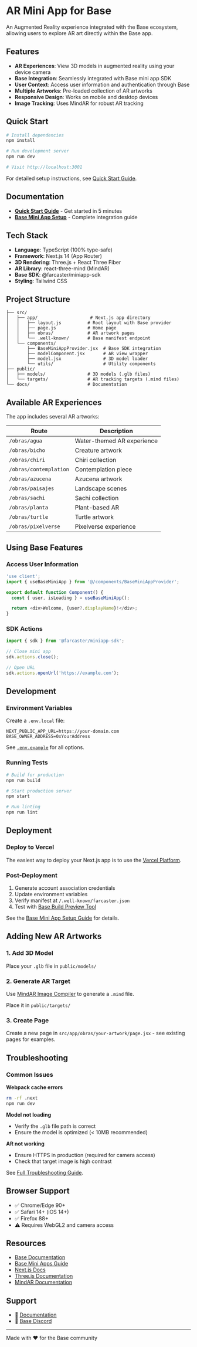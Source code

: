 # AR Mini App for Base

An Augmented Reality experience integrated with the Base ecosystem, allowing users to explore AR art directly within the Base app.

## Features

- **AR Experiences**: View 3D models in augmented reality using your device camera
- **Base Integration**: Seamlessly integrated with Base mini app SDK
- **User Context**: Access user information and authentication through Base
- **Multiple Artworks**: Pre-loaded collection of AR artworks
- **Responsive Design**: Works on mobile and desktop devices
- **Image Tracking**: Uses MindAR for robust AR tracking

## Quick Start

```bash
# Install dependencies
npm install

# Run development server
npm run dev

# Visit http://localhost:3001
```

For detailed setup instructions, see [Quick Start Guide](./docs/QUICKSTART.md).

## Documentation

- **[Quick Start Guide](./docs/QUICKSTART.md)** - Get started in 5 minutes
- **[Base Mini App Setup](./docs/BASE_MINI_APP_SETUP.md)** - Complete integration guide

## Tech Stack

- **Language**: TypeScript (100% type-safe)
- **Framework**: Next.js 14 (App Router)
- **3D Rendering**: Three.js + React Three Fiber
- **AR Library**: react-three-mind (MindAR)
- **Base SDK**: @farcaster/miniapp-sdk
- **Styling**: Tailwind CSS

## Project Structure

```
├── src/
│   ├── app/                    # Next.js app directory
│   │   ├── layout.js          # Root layout with Base provider
│   │   ├── page.js            # Home page
│   │   ├── obras/             # AR artwork pages
│   │   └── .well-known/       # Base manifest endpoint
│   └── components/
│       ├── BaseMiniAppProvider.jsx  # Base SDK integration
│       ├── modelComponent.jsx       # AR view wrapper
│       ├── model.jsx                # 3D model loader
│       └── utils/                   # Utility components
├── public/
│   ├── models/                # 3D models (.glb files)
│   └── targets/               # AR tracking targets (.mind files)
└── docs/                      # Documentation
```

## Available AR Experiences

The app includes several AR artworks:

| Route | Description |
|-------|-------------|
| `/obras/agua` | Water-themed AR experience |
| `/obras/bicho` | Creature artwork |
| `/obras/chiri` | Chiri collection |
| `/obras/contemplation` | Contemplation piece |
| `/obras/azucena` | Azucena artwork |
| `/obras/paisajes` | Landscape scenes |
| `/obras/sachi` | Sachi collection |
| `/obras/planta` | Plant-based AR |
| `/obras/turtle` | Turtle artwork |
| `/obras/pixelverse` | Pixelverse experience |

## Using Base Features

### Access User Information

```javascript
'use client';
import { useBaseMiniApp } from '@/components/BaseMiniAppProvider';

export default function Component() {
  const { user, isLoading } = useBaseMiniApp();

  return <div>Welcome, {user?.displayName}!</div>;
}
```

### SDK Actions

```javascript
import { sdk } from '@farcaster/miniapp-sdk';

// Close mini app
sdk.actions.close();

// Open URL
sdk.actions.openUrl('https://example.com');
```

## Development

### Environment Variables

Create a `.env.local` file:

```env
NEXT_PUBLIC_APP_URL=https://your-domain.com
BASE_OWNER_ADDRESS=0xYourAddress
```

See [`.env.example`](./.env.example) for all options.

### Running Tests

```bash
# Build for production
npm run build

# Start production server
npm start

# Run linting
npm run lint
```

## Deployment

### Deploy to Vercel

The easiest way to deploy your Next.js app is to use the [Vercel Platform](https://vercel.com/new).

### Post-Deployment

1. Generate account association credentials
2. Update environment variables
3. Verify manifest at `/.well-known/farcaster.json`
4. Test with [Base Build Preview Tool](https://base.org/build/preview)

See the [Base Mini App Setup Guide](./docs/BASE_MINI_APP_SETUP.md) for details.

## Adding New AR Artworks

### 1. Add 3D Model

Place your `.glb` file in `public/models/`

### 2. Generate AR Target

Use [MindAR Image Compiler](https://hiukim.github.io/mind-ar-js-doc/tools/compile) to generate a `.mind` file.

Place it in `public/targets/`

### 3. Create Page

Create a new page in `src/app/obras/your-artwork/page.jsx` - see existing pages for examples.

## Troubleshooting

### Common Issues

**Webpack cache errors**
```bash
rm -rf .next
npm run dev
```

**Model not loading**
- Verify the `.glb` file path is correct
- Ensure the model is optimized (< 10MB recommended)

**AR not working**
- Ensure HTTPS in production (required for camera access)
- Check that target image is high contrast

See [Full Troubleshooting Guide](./docs/BASE_MINI_APP_SETUP.md#troubleshooting).

## Browser Support

- ✅ Chrome/Edge 90+
- ✅ Safari 14+ (iOS 14+)
- ✅ Firefox 88+
- ⚠️ Requires WebGL2 and camera access

## Resources

- [Base Documentation](https://docs.base.org/)
- [Base Mini Apps Guide](https://docs.base.org/mini-apps/)
- [Next.js Docs](https://nextjs.org/docs)
- [Three.js Documentation](https://threejs.org/docs/)
- [MindAR Documentation](https://hiukim.github.io/mind-ar-js-doc/)

## Support

- 📖 [Documentation](./docs/)
- 💬 [Base Discord](https://discord.gg/base)

---

Made with ❤️ for the Base community
